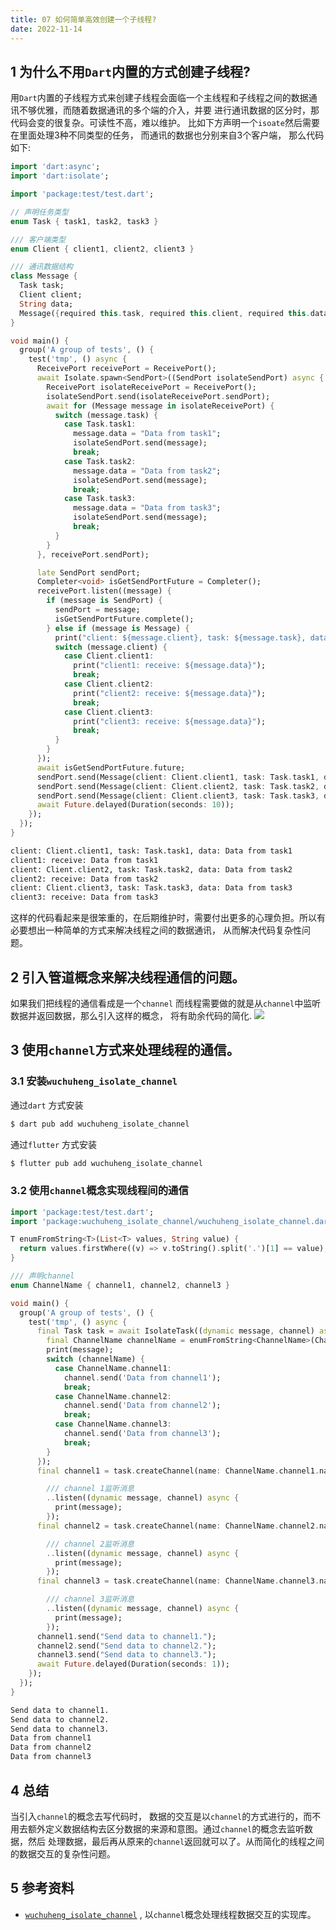 ```yaml
---
title: 07 如何简单高效创建一个子线程?
date: 2022-11-14
---
```


## 1 为什么不用`Dart`内置的方式创建子线程?  
用`Dart`内置的子线程方式来创建子线程会面临一个主线程和子线程之间的数据通讯不够优雅，而随着数据通讯的多个端的介入，并要
进行通讯数据的区分时，那代码会变的很复杂。可读性不高，难以维护。 比如下方声明一个`isoate`然后需要在里面处理3种不同类型的任务，
而通讯的数据也分别来自3个客户端， 那么代码如下:   

``` dart  title="示例代码"
import 'dart:async';
import 'dart:isolate';

import 'package:test/test.dart';

// 声明任务类型
enum Task { task1, task2, task3 }

/// 客户端类型
enum Client { client1, client2, client3 }

/// 通讯数据结构
class Message {
  Task task;
  Client client;
  String data;
  Message({required this.task, required this.client, required this.data});
}

void main() {
  group('A group of tests', () {
    test('tmp', () async {
      ReceivePort receivePort = ReceivePort();
      await Isolate.spawn<SendPort>((SendPort isolateSendPort) async {
        ReceivePort isolateReceivePort = ReceivePort();
        isolateSendPort.send(isolateReceivePort.sendPort);
        await for (Message message in isolateReceivePort) {
          switch (message.task) {
            case Task.task1:
              message.data = "Data from task1";
              isolateSendPort.send(message);
              break;
            case Task.task2:
              message.data = "Data from task2";
              isolateSendPort.send(message);
              break;
            case Task.task3:
              message.data = "Data from task3";
              isolateSendPort.send(message);
              break;
          }
        }
      }, receivePort.sendPort);

      late SendPort sendPort;
      Completer<void> isGetSendPortFuture = Completer();
      receivePort.listen((message) {
        if (message is SendPort) {
          sendPort = message;
          isGetSendPortFuture.complete();
        } else if (message is Message) {
          print("client: ${message.client}, task: ${message.task}, data: ${message.data}");
          switch (message.client) {
            case Client.client1:
              print("client1: receive: ${message.data}");
              break;
            case Client.client2:
              print("client2: receive: ${message.data}");
              break;
            case Client.client3:
              print("client3: receive: ${message.data}");
              break;
          }
        }
      });
      await isGetSendPortFuture.future;
      sendPort.send(Message(client: Client.client1, task: Task.task1, data: "data from client1"));
      sendPort.send(Message(client: Client.client2, task: Task.task2, data: "data from client2"));
      sendPort.send(Message(client: Client.client3, task: Task.task3, data: "data from client3"));
      await Future.delayed(Duration(seconds: 10));
    });
  });
}
```


``` bash title="打印输出"
client: Client.client1, task: Task.task1, data: Data from task1
client1: receive: Data from task1
client: Client.client2, task: Task.task2, data: Data from task2
client2: receive: Data from task2
client: Client.client3, task: Task.task3, data: Data from task3
client3: receive: Data from task3
```
这样的代码看起来是很笨重的，在后期维护时，需要付出更多的心理负担。所以有必要想出一种简单的方式来解决线程之间的数据通讯，
从而解决代码复杂性问题。

## 2 引入管道概念来解决线程通信的问题。
如果我们把线程的通信看成是一个`channel` 而线程需要做的就是从`channel`中监听数据并返回数据，那么引入这样的概念，
将有助余代码的简化.
![](https://qiniu.wuchuheng.com/images/flutter-isolate-channel-contect.png)

## 3 使用`channel`方式来处理线程的通信。
### 3.1 安装`wuchuheng_isolate_channel`
通过`dart` 方式安装
``` bash
$ dart pub add wuchuheng_isolate_channel 
```
通过`flutter` 方式安装
``` bash
$ flutter pub add wuchuheng_isolate_channel 
```
### 3.2 使用`channel`概念实现线程间的通信
```  dart
import 'package:test/test.dart';
import 'package:wuchuheng_isolate_channel/wuchuheng_isolate_channel.dart';

T enumFromString<T>(List<T> values, String value) {
  return values.firstWhere((v) => v.toString().split('.')[1] == value);
}

/// 声明channel
enum ChannelName { channel1, channel2, channel3 }

void main() {
  group('A group of tests', () {
    test('tmp', () async {
      final Task task = await IsolateTask((dynamic message, channel) async {
        final ChannelName channelName = enumFromString<ChannelName>(ChannelName.values, channel.name);
        print(message);
        switch (channelName) {
          case ChannelName.channel1:
            channel.send('Data from channel1');
            break;
          case ChannelName.channel2:
            channel.send('Data from channel2');
            break;
          case ChannelName.channel3:
            channel.send('Data from channel3');
            break;
        }
      });
      final channel1 = task.createChannel(name: ChannelName.channel1.name)

        /// channel 1监听消息
        ..listen((dynamic message, channel) async {
          print(message);
        });
      final channel2 = task.createChannel(name: ChannelName.channel2.name)

        /// channel 2监听消息
        ..listen((dynamic message, channel) async {
          print(message);
        });
      final channel3 = task.createChannel(name: ChannelName.channel3.name)

        /// channel 3监听消息
        ..listen((dynamic message, channel) async {
          print(message);
        });
      channel1.send("Send data to channel1.");
      channel2.send("Send data to channel2.");
      channel3.send("Send data to channel3.");
      await Future.delayed(Duration(seconds: 1));
    });
  });
}
```

``` bash  title="打印输出"
Send data to channel1.
Send data to channel2.
Send data to channel3.
Data from channel1
Data from channel2
Data from channel3
```

## 4 总结
当引入`channel`的概念去写代码时， 数据的交互是以`channel`的方式进行的，而不用去额外定义数据结构去区分数据的来源和意图。通过`channel`的概念去监听数据，然后
处理数据，最后再从原来的`channel`返回就可以了。从而简化的线程之间的数据交互的复杂性问题。

## 5 参考资料

* [`wuchuheng_isolate_channel`](https://pub.dev/packages/wuchuheng_isolate_channel) , 以`channel`概念处理线程数据交互的实现库。
